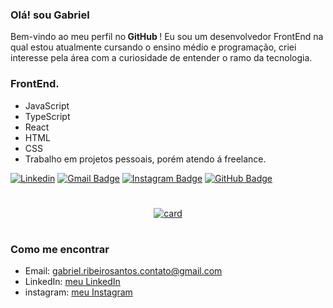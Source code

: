 
### Olá! sou Gabriel
Bem-vindo ao meu perfil no<strong> GitHub </strong> ! Eu sou um desenvolvedor FrontEnd na qual estou atualmente cursando o ensino médio e programação, criei interesse  pela área com a curiosidade de entender o ramo da tecnologia.

### FrontEnd.
+ JavaScript
+ TypeScript
+ React
+ HTML
+ CSS
+ Trabalho em projetos pessoais, porém atendo á freelance.
  
[![Linkedin](https://img.shields.io/badge/linkedin-292D3E?style=flat-square&logo=Linkedin&logoColor=white&link=https://www.linkedin.com/in/dev-gabriel-ribeiro/)](https://www.linkedin.com/in/dev-gabriel-ribeiro/)
[![Gmail Badge](https://img.shields.io/badge/-email-292D3E?style=flat-square&logo=Gmail&logoColor=white&link=mailto:gabriel.ribeirosantos.contato@gmail.com)](mailto:gabriel.ribeirosantos.contato@gmail.com)
[![Instagram Badge](https://img.shields.io/badge/-instagram-292D3E?style=flat-square&logo=Instagram&logoColor=white&link=https://www.instagram.com/gabrielflxs)](https://www.instagram.com/gabrielflxs)
[![GitHub Badge](https://img.shields.io/badge/-GitHub-292D3E?style=flat-square&logo=GitHub&logoColor=white&link=https://www.github.com/gabrielfloss)](https://www.github.com/gabrielfloss)
#
<div align=center>
  
[![card](https://github-readme-stats.vercel.app/api?username=gabrielfloss&theme=dark)](https://github.com/anuraghazra/github-readme-stats)
</div>

#

### Como me encontrar

- Email:    [gabriel.ribeirosantos.contato@gmail.com](mailto:gabriel.ribeirosantos.contato@gmail.com)
- LinkedIn:    [meu LinkedIn](https://www.linkedin.com/in/dev-gabriel-ribeiro/)
- instagram:    [meu Instagram](https://www.instagram.com/gabrielflxs)
